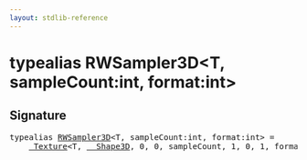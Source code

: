 ```yaml
---
layout: stdlib-reference
---
```


# typealias RWSampler3D\<T, sampleCount:int, format:int\>

## Signature

<pre>
<span class='code_keyword'>typealias</span> <a href="/stdlib-reference/types/RWSampler3D" class="code_type">RWSampler3D</a>&lt;<span class="code_type">T</span>, sampleCount:<span class="code_keyword">int</span>, format:<span class="code_keyword">int</span>&gt; = 
    <a href="/stdlib-reference/types/Texture/index" class="code_type">_Texture</a>&lt;<span class="code_type">T</span>, <a href="/stdlib-reference/types/Shape3D/index" class="code_type">__Shape3D</a>, 0, 0, sampleCount, 1, 0, 1, format&gt;;
</pre>

